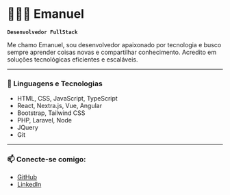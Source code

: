 # 👨🏻‍💻 Emanuel

**`Desenvolvedor FullStack`**

Me chamo Emanuel, sou desenvolvedor apaixonado por tecnologia e busco sempre aprender coisas novas e compartilhar conhecimento. Acredito em soluções tecnológicas eficientes e escaláveis.

---

### 🤖 Linguagens e Tecnologias

* HTML, CSS, JavaScript, TypeScript
* React, Nextra.js, Vue, Angular
* Bootstrap, Tailwind CSS
* PHP, Laravel, Node
* JQuery
* Git

---

### 📫 Conecte-se comigo:

* [GitHub]([https://github.com/seu_usuario](https://github.com/EmanuelSgx))
* [LinkedIn](https://www.linkedin.com/in/emanuelbragan%C3%A7a/)
